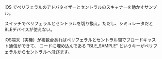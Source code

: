 iOS でペリフェラルのアドバタイザーとセントラルのスキャナーを動かすサンプル。

スイッチでペリフェラルとセントラルを切り換え。ただし、シミュレータだとBLEデバイスが使えない。

iOS端末（実機）が複数台あればペリフェラルとセントラル間でブロードキャスト通信ができて、
コードに埋め込んである "BLE_SAMPLE" というキーがペリフェラルからセントラルへ飛びます。
